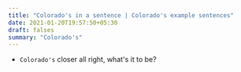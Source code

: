 ```yaml
---
title: "Colorado's in a sentence | Colorado's example sentences"
date: 2021-01-20T19:57:50+05:30
draft: falses
summary: "Colorado's"
---
```

- `Colorado's` closer all right, what's it to be?
                 
